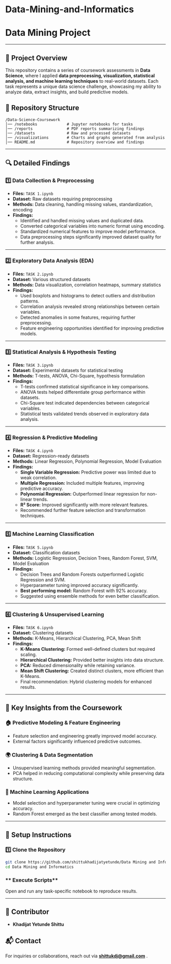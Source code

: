 # Data-Mining-and-Informatics
# Data Mining Project

---

## 📌 Project Overview
This repository contains a series of coursework assessments in **Data Science**, where I applied **data preprocessing, visualization, statistical analysis, and machine learning techniques** to real-world datasets. Each task represents a unique data science challenge, showcasing my ability to analyze data, extract insights, and build predictive models.

## 📁 Repository Structure
```
/Data-Science-Coursework
│── /notebooks             # Jupyter notebooks for tasks
│── /reports               # PDF reports summarizing findings
│── /datasets              # Raw and processed datasets
│── /visualizations        # Charts and graphs generated from analysis
│── README.md              # Repository overview and findings
```

---

## 🔍 Detailed Findings

### **1️⃣ Data Collection & Preprocessing**
- **Files:** `TASK 1.ipynb`
- **Dataset:** Raw datasets requiring preprocessing
- **Methods:** Data cleaning, handling missing values, standardization, encoding
- **Findings:**
  - Identified and handled missing values and duplicated data.
  - Converted categorical variables into numeric format using encoding.
  - Standardized numerical features to improve model performance.
  - Data preprocessing steps significantly improved dataset quality for further analysis.

---

### **2️⃣ Exploratory Data Analysis (EDA)**
- **Files:** `TASK 2.ipynb`
- **Dataset:** Various structured datasets
- **Methods:** Data visualization, correlation heatmaps, summary statistics
- **Findings:**
  - Used boxplots and histograms to detect outliers and distribution patterns.
  - Correlation analysis revealed strong relationships between certain variables.
  - Detected anomalies in some features, requiring further preprocessing.
  - Feature engineering opportunities identified for improving predictive models.

---

### **3️⃣ Statistical Analysis & Hypothesis Testing**
- **Files:** `TASK 3.ipynb`
- **Dataset:** Experimental datasets for statistical testing
- **Methods:** T-tests, ANOVA, Chi-Square, hypothesis formulation
- **Findings:**
  - T-tests confirmed statistical significance in key comparisons.
  - ANOVA tests helped differentiate group performance within datasets.
  - Chi-Square test indicated dependencies between categorical variables.
  - Statistical tests validated trends observed in exploratory data analysis.

---

### **4️⃣ Regression & Predictive Modeling**
- **Files:** `TASK 4.ipynb`
- **Dataset:** Regression-ready datasets
- **Methods:** Linear Regression, Polynomial Regression, Model Evaluation
- **Findings:**
  - **Single Variable Regression:** Predictive power was limited due to weak correlation.
  - **Multiple Regression:** Included multiple features, improving predictive accuracy.
  - **Polynomial Regression:** Outperformed linear regression for non-linear trends.
  - **R² Score:** Improved significantly with more relevant features.
  - Recommended further feature selection and transformation techniques.

---

### **5️⃣ Machine Learning Classification**
- **Files:** `TASK 5.ipynb`
- **Dataset:** Classification datasets
- **Methods:** Logistic Regression, Decision Trees, Random Forest, SVM, Model Evaluation
- **Findings:**
  - Decision Trees and Random Forests outperformed Logistic Regression and SVM.
  - Hyperparameter tuning improved accuracy significantly.
  - **Best performing model:** Random Forest with 92% accuracy.
  - Suggested using ensemble methods for even better classification.

---

### **6️⃣ Clustering & Unsupervised Learning**
- **Files:** `TASK 6.ipynb`
- **Dataset:** Clustering datasets
- **Methods:** K-Means, Hierarchical Clustering, PCA, Mean Shift
- **Findings:**
  - **K-Means Clustering:** Formed well-defined clusters but required scaling.
  - **Hierarchical Clustering:** Provided better insights into data structure.
  - **PCA:** Reduced dimensionality while retaining variance.
  - **Mean Shift Clustering:** Created distinct clusters, more efficient than K-Means.
  - Final recommendation: Hybrid clustering models for enhanced results.

---

## 📌 Key Insights from the Coursework

### **🏠 Predictive Modeling & Feature Engineering**
- Feature selection and engineering greatly improved model accuracy.
- External factors significantly influenced predictive outcomes.

### **🌍 Clustering & Data Segmentation**
- Unsupervised learning methods provided meaningful segmentation.
- PCA helped in reducing computational complexity while preserving data structure.

### **🧠 Machine Learning Applications**
- Model selection and hyperparameter tuning were crucial in optimizing accuracy.
- Random Forest emerged as the best classifier among tested models.

---

## 🚀 Setup Instructions

### **1️⃣ Clone the Repository**
```bash
git clone https://github.com/shittukhadijatyetunde/Data Mining and Informatics.git
cd Data Mining and Informatics
```

### ** Execute Scripts**
Open and run any task-specific notebook to reproduce results.

---

## 🤝 Contributor
- **Khadijat Yetunde Shittu**  



## 📬 Contact
For inquiries or collaborations, reach out via **shittukdj@gmail.com** .


